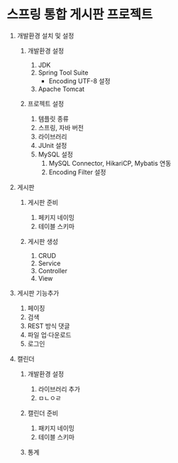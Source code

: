 # 스프링 통합 게시판 프로젝트

1. 개발환경 설치 및 설정
	1. 개발환경 설정
		1. JDK
		2. Spring Tool Suite
			* Encoding UTF-8 설정
		3. Apache Tomcat
		
	2. 프로젝트 설정
		1. 템플릿 종류
		2. 스프링, 자바 버전
		3. 라이브러리 
		4. JUnit 설정
		5. MySQL 설정
			1. MySQL Connector, HikariCP, Mybatis 연동
			2. Encoding Filter 설정

2. 게시판
	1. 게시판 준비
		1. 페키지 네이밍
		2. 테이블 스키마
		
	2. 게시판 생성
		1. CRUD
		2. Service
		3. Controller
		4. View
		
3. 게시판 기능추가
	1. 페이징
	2. 검색
	3. REST 방식 댓글
	4. 파일 업·다운로드
	5. 로그인
	
4. 캘린더
	1. 개발환경 설정
		1. 라이브러리 추가
		2. ㅁㄴㅇㄹ
		
	2. 캘린더 준비
		1. 패키지 네이밍
		2. 테이블 스키마
		
	3. 통계
